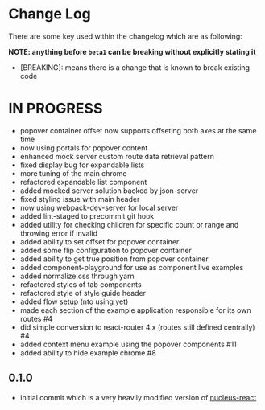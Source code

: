 # Change Log

There are some key used within the changelog which are as following:

**NOTE: anything before `beta1` can be breaking without explicitly stating it**

* [BREAKING]: means there is a change that is known to break existing code

# IN PROGRESS

* popover container offset now supports offseting both axes at the same time
* now using portals for popover content
* enhanced mock server custom route data retrieval pattern
* fixed display bug for expandable lists
* more tuning of the main chrome
* refactored expandable list component
* added mocked server solution backed by json-server
* fixed styling issue with main header
* now using webpack-dev-server for local server
* added lint-staged to precommit git hook
* added utility for checking children for specific count or range and throwing error if invalid
* added ability to set offset for popover container
* added some flip configuration to popover container
* added ability to get true position from popover container
* added component-playground for use as component live examples
* added normalize.css through yarn
* refactored styles of tab components
* refactored style of style guide header
* added flow setup (nto using yet)
* made each section of the example application responsible for its own routes #4
* did simple conversion to react-router 4.x (routes still defined centrally) #4
* added context menu example using the popover components #11
* added ability to hide example chrome #8

## 0.1.0

* initial commit which is a very heavily modified version of [nucleus-react](https://github.com/ryanzec/nucleus-react)
